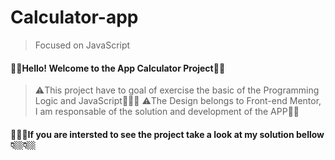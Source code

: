 # Calculator-app
> Focused on JavaScript

#### 💁‍♂️Hello! Welcome to the App Calculator Project👋👋

> ⚠️This project have to goal of exercise the basic of the Programming Logic and JavaScript👨🏻‍💻
> ⚠️The Design belongs to Front-end Mentor, I am responsable of the solution and development of the APP🙎‍♂️

#### 💁🏻‍♂️If you are intersted to see the project take a look at my solution bellow👇🏼👇🏼


